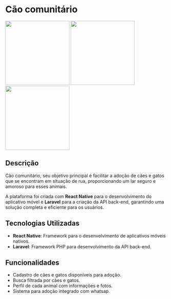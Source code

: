# Cão comunitário

<img style="width:200px;" src="https://github.com/user-attachments/assets/7fb6382b-6980-4bc2-8d3b-2eb94508046c" />
<img style="width:200px;" src="https://github.com/user-attachments/assets/77e2a6a1-1d71-4a5f-9bbf-7dee7aa748b0" />
<img style="width:200px;" src="https://github.com/user-attachments/assets/c68d18c1-0f64-4c75-83e2-54b5e8f0f6b6" />

## Descrição

Cão comunitário, seu objetivo principal é facilitar a adoção de cães e gatos que se encontram em situação de rua, proporcionando um lar seguro e amoroso para esses animais.

A plataforma foi criada com **React Native** para o desenvolvimento do aplicativo móvel e **Laravel** para a criação da API back-end, garantindo uma solução completa e eficiente para os usuários.

## Tecnologias Utilizadas

- **React Native**: Framework para o desenvolvimento de aplicativos móveis nativos.
- **Laravel**: Framework PHP para desenvolvimento da API back-end.
  
## Funcionalidades

- Cadastro de cães e gatos disponíveis para adoção.
- Busca filtrada por cães e gatos.
- Perfil de cada animal com informações e fotos.
- Sistema para adoção integrado com whatsap.


